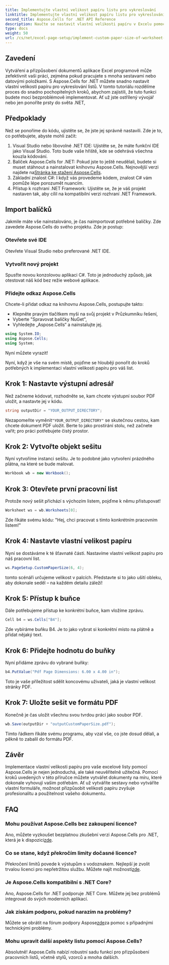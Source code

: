 ```yaml
---
title: Implementujte vlastní velikost papíru listu pro vykreslování
linktitle: Implementujte vlastní velikost papíru listu pro vykreslování
second_title: Aspose.Cells for .NET API Reference
description: Naučte se nastavit vlastní velikosti papíru v Excelu pomocí Aspose.Cells pro .NET. Podrobný průvodce pro bezproblémové vykreslování listu.
type: docs
weight: 50
url: /cs/net/excel-page-setup/implement-custom-paper-size-of-worksheet-for-rendering/
---
```

## Zavedení

Vytváření a přizpůsobení dokumentů aplikace Excel programově může zefektivnit vaši práci, zejména pokud pracujete s mnoha sestavami nebo datovými položkami. S Aspose.Cells for .NET můžete snadno nastavit vlastní velikosti papíru pro vykreslování listů. V tomto tutoriálu rozdělíme proces do snadno pochopitelných kroků, abychom zajistili, že tuto funkci budete moci bezproblémově implementovat. Ať už jste ostřílený vývojář nebo jen ponoříte prsty do světa .NET,

## Předpoklady

Než se ponoříme do kódu, ujistěte se, že jste jej správně nastavili. Zde je to, co potřebujete, abyste mohli začít:

1. Visual Studio nebo libovolné .NET IDE: Ujistěte se, že máte funkční IDE jako Visual Studio. Toto bude vaše hřiště, kde se odehrává všechna kouzla kódování.
2. Balíček Aspose.Cells for .NET: Pokud jste to ještě neudělali, budete si muset stáhnout a nainstalovat knihovnu Aspose.Cells. Nejnovější verzi najdete na[Stránka ke stažení Aspose.Cells](https://releases.aspose.com/cells/net/).
3. Základní znalost C#: I když vás provedeme kódem, znalost C# vám pomůže lépe porozumět nuancím.
4. Přístup k rozhraní .NET Framework: Ujistěte se, že je váš projekt nastaven tak, aby cílil na kompatibilní verzi rozhraní .NET Framework.

## Import balíčků

Jakmile máte vše nainstalováno, je čas naimportovat potřebné balíčky. Zde zavedete Aspose.Cells do svého projektu. Zde je postup:

### Otevřete své IDE

Otevřete Visual Studio nebo preferované .NET IDE.

### Vytvořit nový projekt

Spusťte novou konzolovou aplikaci C#. Toto je jednoduchý způsob, jak otestovat náš kód bez režie webové aplikace.

### Přidejte odkaz Aspose.Cells

Chcete-li přidat odkaz na knihovnu Aspose.Cells, postupujte takto:
- Klepněte pravým tlačítkem myši na svůj projekt v Průzkumníku řešení,
- Vyberte "Spravovat balíčky NuGet",
- Vyhledejte „Aspose.Cells“ a nainstalujte jej.

```csharp
using System.IO;
using Aspose.Cells;
using System;
```

Nyní můžete vyrazit!

Nyní, když je vše na svém místě, pojďme se hlouběji ponořit do kroků potřebných k implementaci vlastní velikosti papíru pro váš list. 

## Krok 1: Nastavte výstupní adresář

Než začneme kódovat, rozhodněte se, kam chcete výstupní soubor PDF uložit, a nastavte jej v kódu.

```csharp
string outputDir = "YOUR_OUTPUT_DIRECTORY";
```

 Nezapomeňte vyměnit`"YOUR_OUTPUT_DIRECTORY"` se skutečnou cestou, kam chcete dokument PDF uložit. Berte to jako prostírání stolu, než začnete vařit; pro práci potřebujete čistý prostor.

## Krok 2: Vytvořte objekt sešitu

Nyní vytvoříme instanci sešitu. Je to podobné jako vytvoření prázdného plátna, na které se bude malovat.

```csharp
Workbook wb = new Workbook();
```

## Krok 3: Otevřete první pracovní list

Protože nový sešit přichází s výchozím listem, pojďme k němu přistupovat! 

```csharp
Worksheet ws = wb.Worksheets[0];
```

Zde říkáte svému kódu: "Hej, chci pracovat s tímto konkrétním pracovním listem!" 

## Krok 4: Nastavte vlastní velikost papíru

Nyní se dostáváme k té šťavnaté části. Nastavíme vlastní velikost papíru pro náš pracovní list.

```csharp
ws.PageSetup.CustomPaperSize(6, 4);
```

tomto scénáři určujeme velikost v palcích. Představte si to jako ušití obleku, aby dokonale seděl – na každém detailu záleží!

## Krok 5: Přístup k buňce

Dále potřebujeme přístup ke konkrétní buňce, kam vložíme zprávu. 

```csharp
Cell b4 = ws.Cells["B4"];
```

Zde vybíráme buňku B4. Je to jako vybrat si konkrétní místo na plátně a přidat nějaký text.

## Krok 6: Přidejte hodnotu do buňky

Nyní přidáme zprávu do vybrané buňky:

```csharp
b4.PutValue("Pdf Page Dimensions: 6.00 x 4.00 in");
```

Toto je vaše příležitost sdělit koncovému uživateli, jaká je vlastní velikost stránky PDF.

## Krok 7: Uložte sešit ve formátu PDF

Konečně je čas uložit všechnu svou tvrdou práci jako soubor PDF.

```csharp
wb.Save(outputDir + "outputCustomPaperSize.pdf");
```

Tímto řádkem říkáte svému programu, aby vzal vše, co jste dosud dělali, a pěkně to zabalil do formátu PDF.

## Závěr

Implementace vlastní velikosti papíru pro vaše excelové listy pomocí Aspose.Cells je nejen jednoduchá, ale také neuvěřitelně užitečná. Pomocí kroků uvedených v této příručce můžete vytvářet dokumenty na míru, které dokonale vyhovují vašim potřebám. Ať už vytváříte sestavy nebo vytváříte vlastní formuláře, možnost přizpůsobit velikosti papíru zvyšuje profesionalitu a použitelnost vašeho dokumentu. 

## FAQ

### Mohu používat Aspose.Cells bez zakoupení licence?
 Ano, můžete vyzkoušet bezplatnou zkušební verzi Aspose.Cells pro .NET, která je k dispozici[zde](https://releases.aspose.com/).

### Co se stane, když překročím limity dočasné licence?
 Překročení limitů povede k výstupům s vodoznakem. Nejlepší je zvolit trvalou licenci pro nepřetržitou službu. Můžete najít možnosti[zde](https://purchase.aspose.com/buy).

### Je Aspose.Cells kompatibilní s .NET Core?
Ano, Aspose.Cells for .NET podporuje .NET Core. Můžete jej bez problémů integrovat do svých moderních aplikací.

### Jak získám podporu, pokud narazím na problémy?
 Můžete se obrátit na fórum podpory Aspose[zde](https://forum.aspose.com/c/cells/9)za pomoc s případnými technickými problémy.

### Mohu upravit další aspekty listu pomocí Aspose.Cells?
Absolutně! Aspose.Cells nabízí robustní sadu funkcí pro přizpůsobení pracovních listů, včetně stylů, vzorců a mnoha dalších.